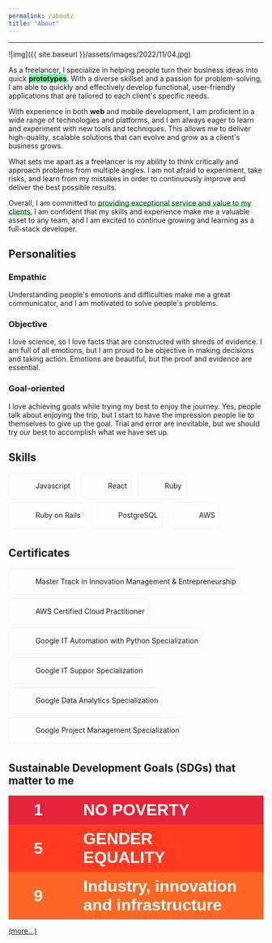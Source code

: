 ```yaml
---
permalink: /about/
title: "About"
---
```


<style>
.fr-class-skill-tag {
    display: inline-block;
    padding: 5.01px 8.35px;
    border-radius: 8.35px;
    border: 1.67px solid #eee;
    line-height: 40.08px;
    margin-bottom: 6.68px;
}
.fr-myicon {
    height: 33.4px;
    width: 33.4px;
}
.fr-myicon-img{
    background-repeat: no-repeat!important;
    background-size: contain!important;
    font-size: inherit;
    display: inline-block;
    margin: -0.1em 0.1em 0.1em;
    line-height: 1;
    vertical-align: middle;
}
.em{
    font-weight: bold;
    animation: color 5s infinite linear;
}
@keyframes color {
  0%   { background: #74ff9a; }
  30%  { background: #74f2ff7d; }
  50%  { background: #74ff9a; }
  80%  { background: #ffe9747d; }
  100% { background: #74ff9a; }
}
.un {
  background: 
    linear-gradient(to right, #74ff9a, #74ff9a),    linear-gradient(to right, rgb(255 168 0), #ee5f5b, rgb(200 0 184));
  background-size: 100% 0.3em, 0 0.3em;
  background-position: 100% 100%, 0 100%;
  background-repeat: no-repeat;
  transition: background-size 500ms;
}
.un:hover,
.un:focus {
  background-size: 0 0.3em, 100% 0.3em;
}
.divB {
    font-family: ProximaNova, sans-serif;
    color: white;
    font-size: 2rem;
    padding: 10px 50px;
    display: flex;
    align-items: center;
    font-weight: 700;
  }
.divB span:first-child {
      margin-right: 80px;
    }

  /* Styles for mobile devices (screen width <= 480px) */
  @media (max-width: 480px) {
    .divB {
      font-size: 1.5rem;
      padding: 20px;
    }
    .divB span:first-child {
      font-size: 1em;
      padding: 10px;
      margin-right: 20px;
    }
    .divB span:last-child {
      font-size: 0.8em;
      letter-spacing: .06rem;
      line-height: 1.1;
    }
  }
</style>

---

![img]({{ site.baseurl }}/assets/images/2022/11/04.jpg)

As a freelancer, I specialize in helping people turn their business ideas into quick <span class="em">prototypes</span>. With a diverse skillset and a passion for problem-solving, I am able to quickly and effectively develop functional, user-friendly applications that are tailored to each client's specific needs.

With experience in both **web** and mobile development, I am proficient in a wide range of technologies and platforms, and I am always eager to learn and experiment with new tools and techniques. This allows me to deliver high-quality, scalable solutions that can evolve and grow as a client's business grows.

What sets me apart as a freelancer is my ability to think critically and approach problems from multiple angles. I am not afraid to experiment, take risks, and learn from my mistakes in order to continuously improve and deliver the best possible results.

Overall, I am committed to <span class="un">providing exceptional service and value to my clients.</span> I am confident that my skills and experience make me a valuable asset to any team, and I am excited to continue growing and learning as a full-stack developer.

## Personalities

### Empathic

Understanding people's emotions and difficulties make me a great communicator, and I am motivated to solve people's problems.

### Objective

I love science, so I love facts that are constructed with shreds of evidence. I am full of all emotions, but I am proud to be objective in making decisions and taking action. Emotions are beautiful, but the proof and evidence are essential.

### Goal-oriented

I love achieving goals while trying my best to enjoy the journey. Yes, people talk about enjoying the trip, but I start to have the impression people lie to themselves to give up the goal. Trial and error are inevitable, but we should try our best to accomplish what we have set up.

## Skills

<span class="fr-class-skill-tag"><span class="fr-myicon  fr-myicon-img" style="background: url(https://i0.wp.com/cdn-icons-png.flaticon.com/512/5968/5968292.png?w=100);"><span class="fr-icon-space-wrapper">&nbsp;</span></span>&nbsp; Javascript</span>&nbsp; &nbsp;<span class="fr-class-skill-tag"><span class="fr-myicon   fr-myicon-img" style="background: url(https://spa-assets.cakeresume.com/assets/editor/icons/color/devicon/react.svg);"><span class="fr-icon-space-wrapper">&nbsp;</span></span>&nbsp; React</span>&nbsp; &nbsp;<span class="fr-class-skill-tag"><span class="fr-myicon   fr-myicon-img" style="background: url(https://i0.wp.com/upload.wikimedia.org/wikipedia/commons/thumb/7/73/Ruby_logo.svg/1200px-Ruby_logo.svg.png?w=100);"><span class="fr-icon-space-wrapper">&nbsp;</span></span>&nbsp; Ruby</span>&nbsp; &nbsp;<span class="fr-class-skill-tag"><span class="fr-myicon   fr-myicon-img" style="background: url(https://spa-assets.cakeresume.com/assets/editor/icons/color/devicon/rails.svg);"><span class="fr-icon-space-wrapper">&nbsp;</span></span>&nbsp; Ruby on Rails</span>&nbsp; &nbsp;<span class="fr-class-skill-tag"><span class="fr-myicon   fr-myicon-img" style="background: url(https://upload.wikimedia.org/wikipedia/commons/thumb/2/29/Postgresql_elephant.svg/120px-Postgresql_elephant.svg.png);"><span class="fr-icon-space-wrapper">&nbsp;</span></span>&nbsp; PostgreSQL</span>&nbsp; &nbsp;<span class="fr-class-skill-tag"><span class="fr-myicon   fr-myicon-img" style="background: url(https://media-exp1.licdn.com/dms/image/C560BAQE_4UwvNNtNTQ/company-logo_100_100/0/1640205885683?e=1675900800&v=beta&t=CuRLgjPzp942I-7GeCVXBOsm9O3x4OsUHApEsGytgUU);background-position-x: center;width: 40px;"><span class="fr-icon-space-wrapper">&nbsp;</span></span>&nbsp; AWS</span>&nbsp; &nbsp;

## Certificates

<span class="fr-class-skill-tag"><span class="fr-myicon  fr-myicon-img" style="background: url(https://media-exp1.licdn.com/dms/image/C510BAQFHT6p77J76aA/company-logo_100_100/0/1519888899260?e=1675900800&v=beta&t=kbNYIdU5Dz1_eHQzsmFvXTgNOkr_dAVExT9RG4bmeos);"><span class="fr-icon-space-wrapper">&nbsp;</span></span>&nbsp; Master Track in Innovation Management & Entrepreneurship</span><span class="fr-class-skill-tag"><span class="fr-myicon   fr-myicon-img" style="background: url(https://media-exp1.licdn.com/dms/image/C560BAQE_4UwvNNtNTQ/company-logo_100_100/0/1640205885683?e=1675900800&v=beta&t=CuRLgjPzp942I-7GeCVXBOsm9O3x4OsUHApEsGytgUU);"><span class="fr-icon-space-wrapper">&nbsp;</span></span>&nbsp; AWS Certified Cloud Practitioner</span><span class="fr-class-skill-tag"><span class="fr-myicon   fr-myicon-img" style="background: url(https://i0.wp.com/assets.stickpng.com/images/5847f9cbcef1014c0b5e48c8.png?w=100);"><span class="fr-icon-space-wrapper">&nbsp;</span></span>&nbsp; Google IT Automation with Python Specialization</span><span class="fr-class-skill-tag"><span class="fr-myicon   fr-myicon-img" style="background: url(https://i0.wp.com/assets.stickpng.com/images/5847f9cbcef1014c0b5e48c8.png?w=100);"><span class="fr-icon-space-wrapper">&nbsp;</span></span>&nbsp; Google IT Suppor Specialization</span><span class="fr-class-skill-tag"><span class="fr-myicon   fr-myicon-img" style="background: url(https://i0.wp.com/assets.stickpng.com/images/5847f9cbcef1014c0b5e48c8.png?w=100);"><span class="fr-icon-space-wrapper">&nbsp;</span></span>&nbsp; Google Data Analytics Specialization</span><span class="fr-class-skill-tag"><span class="fr-myicon   fr-myicon-img" style="background: url(https://i0.wp.com/assets.stickpng.com/images/5847f9cbcef1014c0b5e48c8.png?w=100);"><span class="fr-icon-space-wrapper">&nbsp;</span></span>&nbsp; Google Project Management Specialization</span>

## Sustainable Development Goals (SDGs) that matter to me

<div class="divB" style="background: #e5243b;">
  <span>1</span>
  <span>NO POVERTY</span>
</div>
<div class="divB" style="background: #ff3a21;">
  <span>5</span>
  <span>GENDER EQUALITY</span>
</div>
<div class="divB" style="background: #fd6925">
  <span>9</span>
  <span>Industry, innovation and infrastructure</span>
</div>

[(more...)](https://www.undp.org/european-union/sustainable-development-goals?utm_source=EN&utm_medium=GSR&utm_content=US_UNDP_PaidSearch_Brand_English&utm_campaign=CENTRAL&c_src=CENTRAL&c_src2=GSR&gclid=Cj0KCQiA4OybBhCzARIsAIcfn9ktRcnHB6K-85q-8uCkehODtHIPVwiMI8FAoIeb68gg-rxPkXHlHBEaAkViEALw_wcB)

